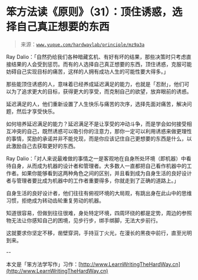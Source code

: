 # 笨方法读《原则》（31）：顶住诱惑，选择自己真正想要的东西

> 来源：[`www.yuque.com/hardwaylab/principle/mz9a3a`](https://www.yuque.com/hardwaylab/principle/mz9a3a)



Ray Dalio：「自然扔给我们各种暗藏玄机、有好有坏的结果，那些决策时只考虑直接结果的人会受到惩罚。而有的人选择自己真正想要的东西，顶住诱惑，克服可能妨碍自己实现目标的痛苦，这样的人拥有成功人生的可能性要大得多。」 

那些能顶住诱惑的人，意味着已经养成延迟满足的能力，也就是「忍耐」，他们可以为了追求更大的目标，获得更大的享受，而克制自己的欲望，放弃眼前的诱惑。 

延迟满足的人，他们重新设置了人生快乐与痛苦的次序，选择先面对痛苦，解决问题，然后才享受快乐。 

如何培养延迟满足的能力？延迟满足不是让享受的冲动斗争，而是学会如何接受相互冲突的自己，既然诱惑可以吸引你的注意力，那你一定可以利用诱惑来做更理性的事情，奖励的承诺并非不能兑现，而是你应该记住自己更想要的东西是什么，以此激励自己去获取更好的东西。 

Ray Dalio：「对人来说最难做的事情之一是客观地在自身所处环境（即机器）中看待自身，从而成为机器的设计者和管理者。大多数人一直都把自己看作机器中的工作者。如果你能够看到这两种角色之间的区别，并且看到成为自身生活的良好设计者与管理者要比成为机器中的工作者重要得多，你就走到了正确的道路上。」 

自身生活的良好设计者，他们往往有俯视环境的大局观，有跳出身在此山中的思维习惯，拒绝成为转动齿轮重复劳动的机器。 

知道很容易，但做到往往很难，身处特定环境，四周环绕的都是定势，周边的参照物无法让你感知自己的困境，见步行步，绑手绑脚，无法大步前行。 

这就要求你坚定不移，凿壁穿洞，手持豆丁火光，在漫长的黑夜中前行，直至光明到来。 

-- 

本文是「笨方法学写作」习作：[http://www.LearnWritingTheHardWay.cn](http://www.LearnWritingTheHardWay.cn)